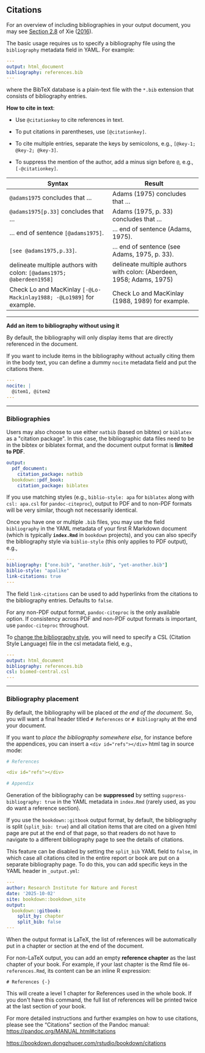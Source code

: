 ## Citations

For an overview of including bibliographies in your output document, you may see [Section 2.8](https://bookdown.org/yihui/bookdown/citations.html) of Xie ([2016](https://bookdown.org/yihui/rmarkdown-cookbook/bibliography.html#ref-bookdown2016)). 

The basic usage requires us to specify a bibliography file using the `bibliography` metadata field in YAML. For example:

```yml
---
output: html_document
bibliography: references.bib  
---
```

where the BibTeX database is a plain-text file with the `*.bib` extension that consists of bibliography entries.

**How to cite in text**:

- Use `@citationkey` to cite references in text.

- To put citations in parentheses, use `[@citationkey]`.

- To cite multiple entries, separate the keys by semicolons, e.g., `[@key-1; @key-2; @key-3]`. 

- To suppress the mention of the author, add a minus sign before `@`, e.g., `[-@citationkey]`.

| Syntax                                                       | Result                                                       |
| ------------------------------------------------------------ | ------------------------------------------------------------ |
| `@adams1975` concludes that …                                | Adams (1975) concludes that …                                |
| `@adams1975[p.33]` concludes that …                          | Adams (1975, p. 33) concludes that …                         |
| … end of sentence `[@adams1975]`.                            | … end of sentence (Adams, 1975).                             |
| `[see @adams1975,p.33]`.                                     | … end of sentence (see Adams, 1975, p. 33).                  |
| delineate multiple authors with colon: `[@adams1975; @aberdeen1958]` | delineate multiple authors with colon: (Aberdeen, 1958; Adams, 1975) |
| Check Lo and MacKinlay `[-@Lo-Mackinlay1988; -@Lo1989]` for example. | Check Lo and MacKinlay (1988, 1989) for example.             |

--------------------------------------------------------------------------------

**Add an item to bibliography without using it**

By default, the bibliography will only display items that are directly referenced in the document. 

If you want to include items in the bibliography without actually citing them in the body text, you can define a dummy `nocite` metadata field and put the citations there.

```yml
---
nocite: |
  @item1, @item2
---
```

--------------------------------------------------------------------------------

### Bibliographies


Users may also choose to use either `natbib` (based on bibtex) or `biblatex` as a "citation package". 
In this case, the bibliographic data files need to be in the bibtex or biblatex format, and the document output format is **limited to PDF**. 

````yml
output:
  pdf_document:
    citation_package: natbib
  bookdown::pdf_book:
    citation_package: biblatex
````

If you use matching styles (e.g., `biblio-style: apa` for `biblatex` along with `csl: apa.csl` for `pandoc-citeproc`), output to PDF and to non-PDF formats will be very similar, though not necessarily identical.

Once you have one or multiple `.bib` files, you may use the field `bibliography` in the YAML metadata of your first R Markdown document (which is typically <span class="env-green">**`index.Rmd`**</span> in `bookdown` projects), and you can also specify the bibliography style via `biblio-style` (this only applies to PDF output), e.g.,

````yml
---
bibliography: ["one.bib", "another.bib", "yet-another.bib"]
biblio-style: "apalike"
link-citations: true
---
````

The field `link-citations` can be used to add hyperlinks from the citations to the bibliography entries. Defaults to `false`.

For any non-PDF output format, `pandoc-citeproc` is the only available option. If consistency across PDF and non-PDF output formats is important, use `pandoc-citeproc` throughout.

To [change the bibliography style](https://bookdown.org/yihui/rmarkdown-cookbook/bibliography.html#changing-citation-style), you will need to specify a CSL (Citation Style Language) file in the csl metadata field, e.g.,

````yml
---
output: html_document
bibliography: references.bib  
csl: biomed-central.csl
---
````

--------------------------------------------------------------------------------

### Bibliography placement

By default, the bibliography will be placed *at the end of the document*. So, you will want a final header titled `# References` or `# Bibliography` at the end your document.

If you want to *place the bibliography somewhere else*, for instance before the appendices, you can insert a `<div id="refs"></div>` html tag in source mode:

````yml
# References

<div id="refs"></div>

# Appendix
````

Generation of the bibliography can be **suppressed** by setting `suppress-bibliography: true` in the YAML metadata in <span class="env-green">`index.Rmd`</span> (rarely used, as you do want a reference section).

If you use the `bookdown::gitbook` output format, by default, the bibliography is split (`split_bib: true`) and all citation items that are cited on a given html page are put at the end of that page, so that readers do not have to navigate to a different bibliography page to see the details of citations. 

This feature can be disabled by setting the `split_bib` YAML field to `false`, in which case all citations cited in the entire report or book are put on a separate bibliography page. To do this, you can add specific keys in the YAML header in <span class="env-green">`_output.yml`</span>:

````yml
---
author: Research Institute for Nature and Forest
date: '2025-10-02'
site: bookdown::bookdown_site
output:
  bookdown::gitbook:
    split_by: chapter
    split_bib: false
---
````

When the output format is LaTeX, the list of references will be automatically put in a chapter or section at the end of the document. 

For non-LaTeX output, you can add an empty **reference chapter** as the last chapter of your book. For example, if your <span class="env-green">last chapter</span> is the Rmd file `06-references.Rmd`, its content can be an inline R expression:

```markdownr
# References {-}
```

This will create a level 1 chapter for References used in the whole book. If you don't have this command, the full list of references will be printed twice at the last section of your book.

For more detailed instructions and further examples on how to use citations, please see the “Citations” section of the Pandoc manual: <https://pandoc.org/MANUAL.html#citations>

<https://bookdown.dongzhuoer.com/rstudio/bookdown/citations>



